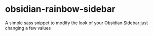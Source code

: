 # obsidian-rainbow-sidebar
A simple sass snippet to modify the look of your Obsidian Sidebar just changing a few values

